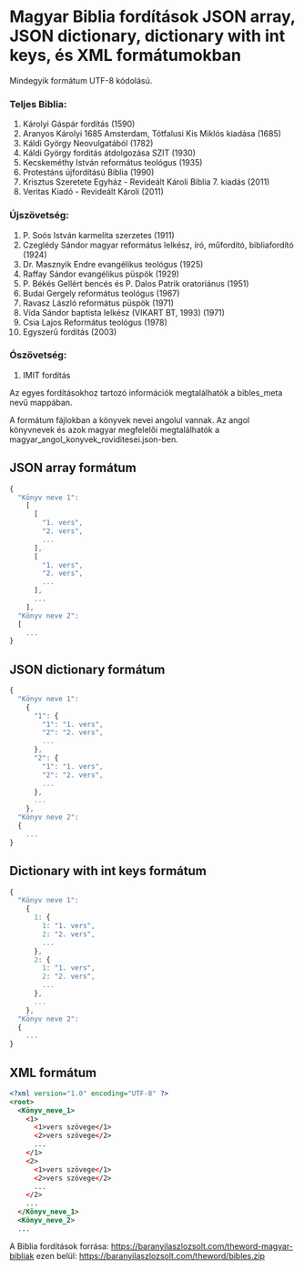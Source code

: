 # Magyar Biblia fordítások JSON array, JSON dictionary, dictionary with int keys, és XML formátumokban

Mindegyik formátum UTF-8 kódolású.

### Teljes Biblia:
1. Károlyi Gáspár fordítás (1590)
2. Aranyos Károlyi 1685 Amsterdam, Tótfalusi Kis Miklós kiadása (1685)
3. Káldi György Neovulgatából (1782)
4. Káldi György forditás átdolgozása SZIT (1930)
5. Kecskeméthy István református teológus (1935)
6. Protestáns újfordítású Biblia (1990)
7. Krisztus Szeretete Egyház - Revideált Károli Biblia 7. kiadás (2011)
8. Veritas Kiadó - Revideált Károli (2011)

### Újszövetség:
1. P. Soós István karmelita szerzetes (1911)
2. Czeglédy Sándor magyar református lelkész, író, műfordító, bibliafordító (1924)
3. Dr. Masznyik Endre evangélikus teológus (1925)
4. Raffay Sándor evangélikus püspök (1929)
5. P. Békés Gellért bencés és P. Dalos Patrik oratoriánus (1951)
6. Budai Gergely református teológus (1967)
7. Ravasz László református püspök (1971)
8. Vida Sándor baptista lelkész (VIKART BT, 1993) (1971)
9. Csia Lajos Református teológus (1978)
10. Egyszerű fordítás (2003)

### Ószövetség:
1. IMIT fordítás

Az egyes fordításokhoz tartozó információk megtalálhatók a bibles_meta nevű mappában.

A formátum fájlokban a könyvek nevei angolul vannak. Az angol könyvnevek és azok magyar megfelelői megtalálhatók a magyar_angol_konyvek_roviditesei.json-ben.

## JSON array formátum
```javascript
{
  "Könyv neve 1":
    [
      [
        "1. vers",
        "2. vers",
        ...
      ],
      [
        "1. vers",
        "2. vers",
        ...
      ],
      ...
    ],
  "Könyv neve 2":
  [
    ...
}
```

## JSON dictionary formátum
```javascript
{
  "Könyv neve 1":
    {
      "1": {
        "1": "1. vers",
        "2": "2. vers",
        ...
      },
      "2": {
        "1": "1. vers",
        "2": "2. vers",
        ...
      },
      ...
    },
  "Könyv neve 2":
  {
    ...
}
```

## Dictionary with int keys formátum
```javascript
{
  "Könyv neve 1":
    {
      1: {
        1: "1. vers",
        2: "2. vers",
        ...
      },
      2: {
        1: "1. vers",
        2: "2. vers",
        ...
      },
      ...
    },
  "Könyv neve 2":
  {
    ...
}
```

## XML formátum
```xml
<?xml version="1.0" encoding="UTF-8" ?>
<root>
  <Könyv_neve_1>
    <1>
      <1>vers szövege</1>
      <2>vers szövege</2>
      ...
    </1>
    <2>
      <1>vers szövege</1>
      <2>vers szövege</2>
      ...
    </2>
    ...
  </Könyv_neve_1>
  <Könyv_neve_2>
  ...
```

A Biblia fordítások forrása:
https://baranyilaszlozsolt.com/theword-magyar-bibliak
    ezen belül:
https://baranyilaszlozsolt.com/theword/bibles.zip
